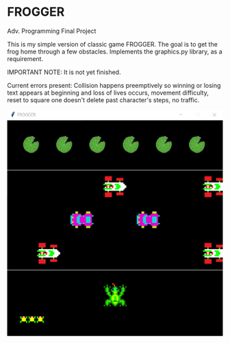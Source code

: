 # FROGGER
Adv. Programming Final Project

This is my simple version of classic game FROGGER. The goal is to get the frog home through a few obstacles.
Implements the graphics.py library, as a requirement.

IMPORTANT NOTE: It is not yet finished.

Current errors present: Collision happens preemptively so winning or losing text appears at beginning and loss of lives occurs, movement difficulty, reset to square one doesn't delete past character's steps, no traffic.

![FROGGER_game_screen](https://github.com/edmariemarr/FROGGER/blob/main/img/FROGGER_game_screen.PNG?raw=true)
